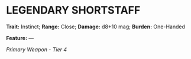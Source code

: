 ﻿# LEGENDARY SHORTSTAFF

**Trait:** Instinct; **Range:** Close; **Damage:** d8+10 mag; **Burden:** One-Handed

**Feature:** —

*Primary Weapon - Tier 4*
